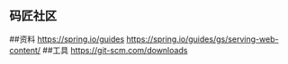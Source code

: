## 码匠社区


##资料
https://spring.io/guides
https://spring.io/guides/gs/serving-web-content/
##工具
https://git-scm.com/downloads
